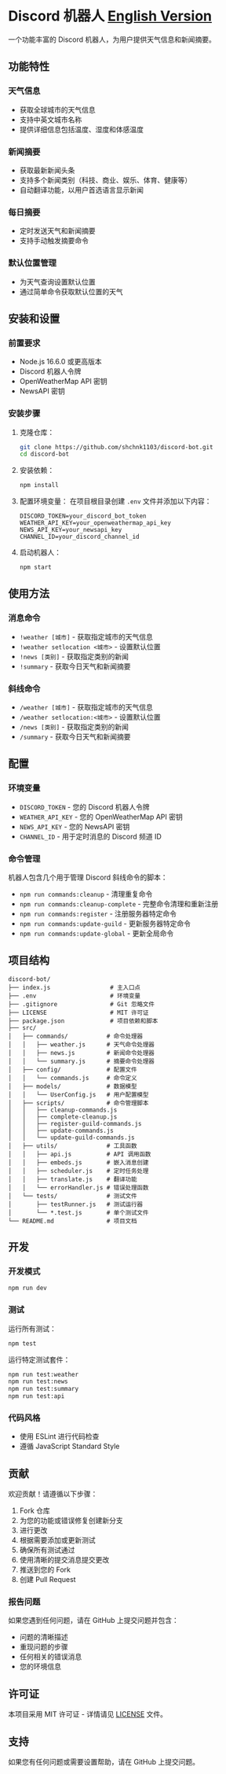 # Discord 机器人 [English Version](README.md)

一个功能丰富的 Discord 机器人，为用户提供天气信息和新闻摘要。

## 功能特性

### 天气信息
- 获取全球城市的天气信息
- 支持中英文城市名称
- 提供详细信息包括温度、湿度和体感温度

### 新闻摘要
- 获取最新新闻头条
- 支持多个新闻类别（科技、商业、娱乐、体育、健康等）
- 自动翻译功能，以用户首选语言显示新闻

### 每日摘要
- 定时发送天气和新闻摘要
- 支持手动触发摘要命令

### 默认位置管理
- 为天气查询设置默认位置
- 通过简单命令获取默认位置的天气

## 安装和设置

### 前置要求
- Node.js 16.6.0 或更高版本
- Discord 机器人令牌
- OpenWeatherMap API 密钥
- NewsAPI 密钥

### 安装步骤

1. 克隆仓库：
   ```bash
   git clone https://github.com/shchnk1103/discord-bot.git
   cd discord-bot
   ```

2. 安装依赖：
   ```bash
   npm install
   ```

3. 配置环境变量：
   在项目根目录创建 `.env` 文件并添加以下内容：
   ```env
   DISCORD_TOKEN=your_discord_bot_token
   WEATHER_API_KEY=your_openweathermap_api_key
   NEWS_API_KEY=your_newsapi_key
   CHANNEL_ID=your_discord_channel_id
   ```

4. 启动机器人：
   ```bash
   npm start
   ```

## 使用方法

### 消息命令
- `!weather [城市]` - 获取指定城市的天气信息
- `!weather setlocation <城市>` - 设置默认位置
- `!news [类别]` - 获取指定类别的新闻
- `!summary` - 获取今日天气和新闻摘要

### 斜线命令
- `/weather [城市]` - 获取指定城市的天气信息
- `/weather setlocation:<城市>` - 设置默认位置
- `/news [类别]` - 获取指定类别的新闻
- `/summary` - 获取今日天气和新闻摘要

## 配置

### 环境变量
- `DISCORD_TOKEN` - 您的 Discord 机器人令牌
- `WEATHER_API_KEY` - 您的 OpenWeatherMap API 密钥
- `NEWS_API_KEY` - 您的 NewsAPI 密钥
- `CHANNEL_ID` - 用于定时消息的 Discord 频道 ID

### 命令管理
机器人包含几个用于管理 Discord 斜线命令的脚本：
- `npm run commands:cleanup` - 清理重复命令
- `npm run commands:cleanup-complete` - 完整命令清理和重新注册
- `npm run commands:register` - 注册服务器特定命令
- `npm run commands:update-guild` - 更新服务器特定命令
- `npm run commands:update-global` - 更新全局命令

## 项目结构

```
discord-bot/
├── index.js                 # 主入口点
├── .env                     # 环境变量
├── .gitignore               # Git 忽略文件
├── LICENSE                  # MIT 许可证
├── package.json             # 项目依赖和脚本
├── src/
│   ├── commands/           # 命令处理器
│   │   ├── weather.js      # 天气命令处理器
│   │   ├── news.js         # 新闻命令处理器
│   │   └── summary.js      # 摘要命令处理器
│   ├── config/             # 配置文件
│   │   └── commands.js     # 命令定义
│   ├── models/             # 数据模型
│   │   └── UserConfig.js   # 用户配置模型
│   ├── scripts/            # 命令管理脚本
│   │   ├── cleanup-commands.js
│   │   ├── complete-cleanup.js
│   │   ├── register-guild-commands.js
│   │   ├── update-commands.js
│   │   └── update-guild-commands.js
│   ├── utils/              # 工具函数
│   │   ├── api.js          # API 调用函数
│   │   ├── embeds.js       # 嵌入消息创建
│   │   ├── scheduler.js    # 定时任务处理
│   │   ├── translate.js    # 翻译功能
│   │   └── errorHandler.js # 错误处理函数
│   └── tests/              # 测试文件
│       ├── testRunner.js   # 测试运行器
│       └── *.test.js       # 单个测试文件
└── README.md               # 项目文档
```

## 开发

### 开发模式
```bash
npm run dev
```

### 测试
运行所有测试：
```bash
npm test
```

运行特定测试套件：
```bash
npm run test:weather
npm run test:news
npm run test:summary
npm run test:api
```

### 代码风格
- 使用 ESLint 进行代码检查
- 遵循 JavaScript Standard Style

## 贡献

欢迎贡献！请遵循以下步骤：

1. Fork 仓库
2. 为您的功能或错误修复创建新分支
3. 进行更改
4. 根据需要添加或更新测试
5. 确保所有测试通过
6. 使用清晰的提交消息提交更改
7. 推送到您的 Fork
8. 创建 Pull Request

### 报告问题
如果您遇到任何问题，请在 GitHub 上提交问题并包含：
- 问题的清晰描述
- 重现问题的步骤
- 任何相关的错误消息
- 您的环境信息

## 许可证

本项目采用 MIT 许可证 - 详情请见 [LICENSE](LICENSE) 文件。

## 支持

如果您有任何问题或需要设置帮助，请在 GitHub 上提交问题。